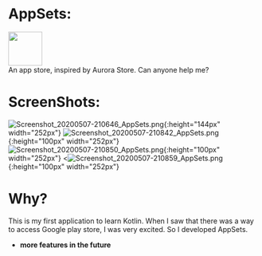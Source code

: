 # AppSets:
<img src="https://i.loli.net/2020/04/30/kWQH2nTSPXVed4B.png" width="68" height="68"/><br>
An app store, inspired by Aurora Store. Can anyone help me?
# ScreenShots:
![Screenshot_20200507-210646_AppSets.png](https://i.loli.net/2020/05/07/ovUiSAhRMECFWDd.png){:height="144px" width="252px"}
![Screenshot_20200507-210842_AppSets.png](https://i.loli.net/2020/05/07/sS7RvmAUD1an28c.png){:height="100px" width="252px"}
![Screenshot_20200507-210850_AppSets.png](https://i.loli.net/2020/05/07/5TYr6b2BFWIMQkP.png){:height="100px" width="252px"}
<![Screenshot_20200507-210859_AppSets.png](https://i.loli.net/2020/05/07/E9yI3lzPdO6vqFQ.png){:height="100px" width="252px"}
# Why?
This is my first application to learn Kotlin. When I saw that there was a way to access Google play store, I was very excited. So I developed AppSets.
* **more features in the future**
